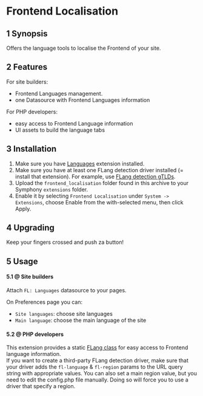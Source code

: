 Frontend Localisation
==============



## 1 Synopsis ##

Offers the language tools to localise the Frontend of your site.




## 2 Features ##

For site builders:

* Frontend Languages management.
* one Datasource with Frontend Languages information

For PHP developers:

* easy access to Frontend Language information
* UI assets to build the language tabs




## 3 Installation ##

1. Make sure you have [Languages](https://github.com/vlad-ghita/languages) extension installed.
2. Make sure you have at least one FLang detection driver installed (= install that extension). For example, use [FLang detection gTLDs](https://github.com/vlad-ghita/flang_detection_gtlds).
3. Upload the `frontend_localisation` folder found in this archive to your Symphony `extensions` folder.    
4. Enable it by selecting `Frontend Localisation` under `System -> Extensions`, choose Enable from the with-selected menu, then click Apply.





## 4 Upgrading ##

Keep your fingers crossed and push za button!




## 5 Usage ##

#### 5.1 @ Site builders ####

Attach `FL: Languages` datasource to your pages.

On Preferences page you can:

- `Site languages`: choose site languages
- `Main language`: choose the main language of the site

#### 5.2 @ PHP developers ####

This extension provides a static [FLang class](https://github.com/vlad-ghita/frontend_localisation/blob/master/lib/class.flang.php) for easy access to Frontend language information.<br/>
If you want to create a third-party FLang detection driver, make sure that your driver adds the `fl-language` & `fl-region` params to the URL query string with appropriate values.
You can also set a main region value, but you need to edit the config.php file manually. Doing so will force you to use a driver that specify a region.
